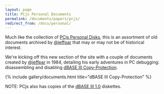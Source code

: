 ```yaml
---
layout: page
title: PCjs Personal Documents
permalink: /documents/papers/pcjs/
redirect_from: /docs/personal/
---
```


Much like the collection of [PCjs Personal Disks](/software/pcx86/sw/misc/pcjs/), this is an assortment of old
documents archived by [@jeffpar](https://jeffpar.com) that may or may not be of historical interest.

We're kicking off this new section of the site with a couple of documents created by [@jeffpar](https://jeffpar.com)
in 1984, detailing his early adventures in PC debugging: disassembling and disabling
[dBASE III Copy-Protection](#dbase-iii-copy-protection).

{% include gallery/documents.html title="dBASE III Copy-Protection" %}

NOTE: PCjs also has copies of the [dBASE III 1.0](/software/pcx86/app/other/dbase3/1.0) diskettes.
